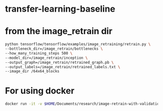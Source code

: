 # transfer-learning-baseline

# from the image_retrain dir
```bash
python tensorflow/tensorflow/examples/image_retraining/retrain.py \
--bottleneck_dir=/image_retrain/bottlenecks \
--how_many_training_steps 500 \
--model_dir=/image_retrain/inception \
--output_graph=/image_retrain/retrained_graph.pb \
--output_labels=/image_retrain/retrained_labels.txt \
--image_dir /64x64_blocks
```


# For using docker
```bash
docker run -it -v $HOME/Documents/research/image-retrain-with-validation/64x64_blocks:/64x64_blocks gcr.io/tensorflow/tensorflow:latest-devel
```


